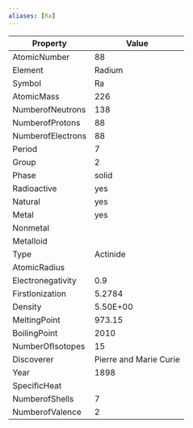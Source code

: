 ```yaml
---
aliases: [Ra]
---
```


| Property          | Value                  |
| ----------------- | ---------------------- |
| AtomicNumber      | 88                     |
| Element           | Radium                 |
| Symbol            | Ra                     |
| AtomicMass        | 226                    |
| NumberofNeutrons  | 138                    |
| NumberofProtons   | 88                     |
| NumberofElectrons | 88                     |
| Period            | 7                      |
| Group             | 2                      |
| Phase             | solid                  |
| Radioactive       | yes                    |
| Natural           | yes                    |
| Metal             | yes                    |
| Nonmetal          |                        |
| Metalloid         |                        |
| Type              | Actinide               |
| AtomicRadius      |                        |
| Electronegativity | 0.9                    |
| FirstIonization   | 5.2784                 |
| Density           | 5.50E+00               |
| MeltingPoint      | 973.15                 |
| BoilingPoint      | 2010                   |
| NumberOfIsotopes  | 15                     |
| Discoverer        | Pierre and Marie Curie |
| Year              | 1898                   |
| SpecificHeat      |                        |
| NumberofShells    | 7                      |
| NumberofValence   | 2                      |
